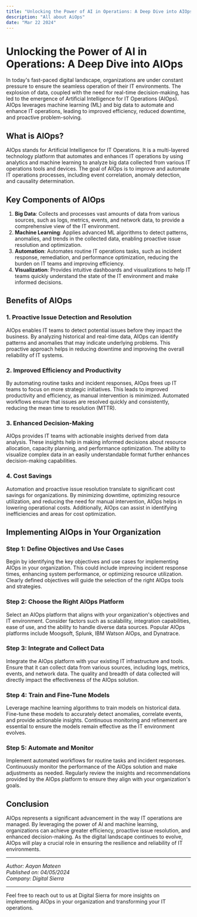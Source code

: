 ```yaml
---
title: "Unlocking the Power of AI in Operations: A Deep Dive into AIOps"
description: "All about AiOps"
date: "Mar 22 2024"
---
```



# Unlocking the Power of AI in Operations: A Deep Dive into AIOps

In today's fast-paced digital landscape, organizations are under constant pressure to ensure the seamless operation of their IT environments. The explosion of data, coupled with the need for real-time decision-making, has led to the emergence of Artificial Intelligence for IT Operations (AIOps). AIOps leverages machine learning (ML) and big data to automate and enhance IT operations, leading to improved efficiency, reduced downtime, and proactive problem-solving.

## What is AIOps?

AIOps stands for Artificial Intelligence for IT Operations. It is a multi-layered technology platform that automates and enhances IT operations by using analytics and machine learning to analyze big data collected from various IT operations tools and devices. The goal of AIOps is to improve and automate IT operations processes, including event correlation, anomaly detection, and causality determination.

## Key Components of AIOps

1. **Big Data**: Collects and processes vast amounts of data from various sources, such as logs, metrics, events, and network data, to provide a comprehensive view of the IT environment.
2. **Machine Learning**: Applies advanced ML algorithms to detect patterns, anomalies, and trends in the collected data, enabling proactive issue resolution and optimization.
3. **Automation**: Automates routine IT operations tasks, such as incident response, remediation, and performance optimization, reducing the burden on IT teams and improving efficiency.
4. **Visualization**: Provides intuitive dashboards and visualizations to help IT teams quickly understand the state of the IT environment and make informed decisions.

## Benefits of AIOps

### 1. Proactive Issue Detection and Resolution

AIOps enables IT teams to detect potential issues before they impact the business. By analyzing historical and real-time data, AIOps can identify patterns and anomalies that may indicate underlying problems. This proactive approach helps in reducing downtime and improving the overall reliability of IT systems.

### 2. Improved Efficiency and Productivity

By automating routine tasks and incident responses, AIOps frees up IT teams to focus on more strategic initiatives. This leads to improved productivity and efficiency, as manual intervention is minimized. Automated workflows ensure that issues are resolved quickly and consistently, reducing the mean time to resolution (MTTR).

### 3. Enhanced Decision-Making

AIOps provides IT teams with actionable insights derived from data analysis. These insights help in making informed decisions about resource allocation, capacity planning, and performance optimization. The ability to visualize complex data in an easily understandable format further enhances decision-making capabilities.

### 4. Cost Savings

Automation and proactive issue resolution translate to significant cost savings for organizations. By minimizing downtime, optimizing resource utilization, and reducing the need for manual intervention, AIOps helps in lowering operational costs. Additionally, AIOps can assist in identifying inefficiencies and areas for cost optimization.

## Implementing AIOps in Your Organization

### Step 1: Define Objectives and Use Cases

Begin by identifying the key objectives and use cases for implementing AIOps in your organization. This could include improving incident response times, enhancing system performance, or optimizing resource utilization. Clearly defined objectives will guide the selection of the right AIOps tools and strategies.

### Step 2: Choose the Right AIOps Platform

Select an AIOps platform that aligns with your organization's objectives and IT environment. Consider factors such as scalability, integration capabilities, ease of use, and the ability to handle diverse data sources. Popular AIOps platforms include Moogsoft, Splunk, IBM Watson AIOps, and Dynatrace.

### Step 3: Integrate and Collect Data

Integrate the AIOps platform with your existing IT infrastructure and tools. Ensure that it can collect data from various sources, including logs, metrics, events, and network data. The quality and breadth of data collected will directly impact the effectiveness of the AIOps solution.

### Step 4: Train and Fine-Tune Models

Leverage machine learning algorithms to train models on historical data. Fine-tune these models to accurately detect anomalies, correlate events, and provide actionable insights. Continuous monitoring and refinement are essential to ensure the models remain effective as the IT environment evolves.

### Step 5: Automate and Monitor

Implement automated workflows for routine tasks and incident responses. Continuously monitor the performance of the AIOps solution and make adjustments as needed. Regularly review the insights and recommendations provided by the AIOps platform to ensure they align with your organization's goals.

## Conclusion

AIOps represents a significant advancement in the way IT operations are managed. By leveraging the power of AI and machine learning, organizations can achieve greater efficiency, proactive issue resolution, and enhanced decision-making. As the digital landscape continues to evolve, AIOps will play a crucial role in ensuring the resilience and reliability of IT environments.

---

*Author: Aayan Mateen*  
*Published on: 04/05/2024*  
*Company: Digital Sierra*

---

Feel free to reach out to us at Digital Sierra for more insights on implementing AIOps in your organization and transforming your IT operations.
